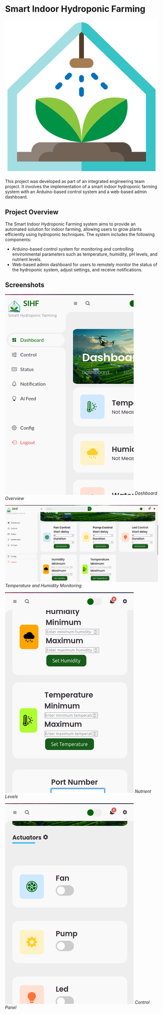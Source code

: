 # Smart Indoor Hydroponic Farming

![Project Logo](/src/logo.png)

This project was developed as part of an integrated engineering team project. It involves the implementation of a smart indoor hydroponic farming system with an Arduino-based control system and a web-based admin dashboard.

## Project Overview

The Smart Indoor Hydroponic Farming system aims to provide an automated solution for indoor farming, allowing users to grow plants efficiently using hydroponic techniques. The system includes the following components:

- Arduino-based control system for monitoring and controlling environmental parameters such as temperature, humidity, pH levels, and nutrient levels.
- Web-based admin dashboard for users to remotely monitor the status of the hydroponic system, adjust settings, and receive notifications.

## Screenshots

![Screenshot 1: Dashboard Overview](/src/Screenshot1.png)
*Dashboard Overview*

![Screenshot 2: Temperature and Humidity Monitoring](/src/Screenshot2.png)
*Temperature and Humidity Monitoring*

![Screenshot 3: Nutrient Levels](/src/Screenshot3.png)
*Nutrient Levels*

![Screenshot 4: Control Panel](/src/Screenshot4.png)
*Control Panel*
